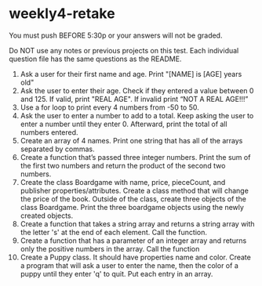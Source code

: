 # weekly4-retake

You must push BEFORE 5:30p or your answers will not be graded.

Do NOT use any notes or previous projects on this test. Each individual question file has the same questions as the README.

1. Ask a user for their first name and age. Print "[NAME] is [AGE] years old"
2. Ask the user to enter their age. Check if they entered a value between 0 and 125. If valid, print "REAL AGE". If invalid print “NOT A REAL AGE!!!”
3. Use a for loop to print every 4 numbers from -50 to 50.
4. Ask the user to enter a number to add to a total. Keep asking the user to enter a number until they enter 0. Afterward, print the total of all numbers entered.
5. Create an array of 4 names. Print one string that has all of the arrays separated by commas.
6. Create a function that’s passed three integer numbers. Print the sum of the first two numbers and return the product of the second two numbers.
7. Create the class Boardgame with name, price, pieceCount, and publisher properties/attributes. Create a class method that will change the price of the book. Outside of the class, create three objects of the class Boardgame. Print the three boardgame objects using the newly created objects.
8. Create a function that takes a string array and returns a string array with the letter 's' at the end of each element. Call the function.
9. Create a function that has a parameter of an integer array and returns only the positive numbers in the array. Call the function
10. Create a Puppy class. It should have properties name and color. Create a program that will ask a user to enter the name, then the color of a puppy until they enter 'q' to quit. Put each entry in an array.

